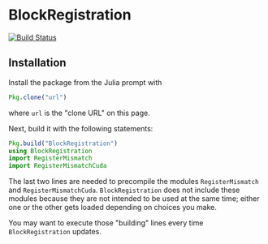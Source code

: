 # BlockRegistration

[![Build Status](https://magnum.travis-ci.com/HolyLab/BlockRegistration.svg?token=su2Bzyut6KvcqmScAAsj&branch=master)](https://magnum.travis-ci.com/HolyLab/BlockRegistration)

## Installation

Install the package from the Julia prompt with
```jl
Pkg.clone("url")
```
where `url` is the "clone URL" on this page.

Next, build it with the following statements:
```jl
Pkg.build("BlockRegistration")
using BlockRegistration
import RegisterMismatch
import RegisterMismatchCuda
```

The last two lines are needed to precompile the modules
`RegisterMismatch` and `RegisterMismatchCuda`. `BlockRegistration`
does not include these modules because they are not intended to be
used at the same time; either one or the other gets loaded depending
on choices you make.

You may want to execute those "building" lines every time
`BlockRegistration` updates.
